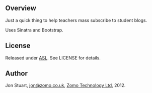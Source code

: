 ## Overview

Just a quick thing to help teachers mass subscribe to student blogs.

Uses Sinatra and Bootstrap.

## License

Released under [ASL](http://www.opensource.org/licenses/Apache-2.0). See
LICENSE for details.

## Author

Jon Stuart, jon@zomo.co.uk, [Zomo Technology Ltd](http://www.zomo.co.uk), 2012.
